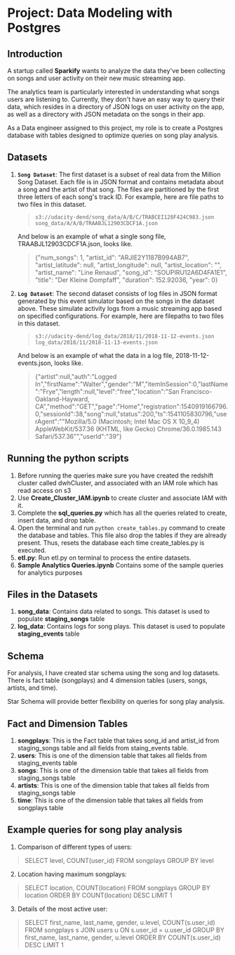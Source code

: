 # Project: Data Modeling with Postgres

## Introduction
A startup called **Sparkify** wants to analyze the data they've been collecting on songs and user activity on their new music streaming app. 

The analytics team is particularly interested in understanding what songs users are listening to. Currently, they don't have an easy way to query their data, which resides in a directory of JSON logs on user activity on the app, as well as a directory with JSON metadata on the songs in their app.

As a Data engineer assigned to this project, my role is to create a Postgres database with tables designed to optimize queries on song play analysis.

## Datasets
1. **`Song Dataset`**: The first dataset is a subset of real data from the Million Song Dataset. Each file is in JSON format and contains metadata about a song and the artist of that song. The files are partitioned by the first three letters of each song's track ID. For example, here are file paths to two files in this dataset.   
     >`s3://udacity-dend/song_data/A/B/C/TRABCEI128F424C983.json
song_data/A/A/B/TRAABJL12903CDCF1A.json`

    And below is an example of what a single song file, TRAABJL12903CDCF1A.json, looks like.
   > {"num_songs": 1, "artist_id": "ARJIE2Y1187B994AB7", "artist_latitude": null, "artist_longitude": null, "artist_location": "", "artist_name": "Line Renaud", "song_id": "SOUPIRU12A6D4FA1E1", "title": "Der Kleine Dompfaff", "duration": 152.92036, "year": 0}


2. **`Log Dataset`**: The second dataset consists of log files in JSON format generated by this event simulator based on the songs in the dataset above. These simulate activity logs from a music streaming app based on specified configurations. For example, here are filepaths to two files in this dataset.
    > `s3://udacity-dend/log_data/2018/11/2018-11-12-events.json
log_data/2018/11/2018-11-13-events.json`
    
    And below is an example of what the data in a log file, 2018-11-12-events.json, looks like.
   > {"artist":null,"auth":"Logged In","firstName":"Walter","gender":"M","itemInSession":0,"lastName":"Frye","length":null,"level":"free","location":"San Francisco-Oakland-Hayward, CA","method":"GET","page":"Home","registration":1540919166796.0,"sessionId":38,"song":null,"status":200,"ts":1541105830796,"userAgent":"\"Mozilla\/5.0 (Macintosh; Intel Mac OS X 10_9_4) AppleWebKit\/537.36 (KHTML, like Gecko) Chrome\/36.0.1985.143 Safari\/537.36\"","userId":"39"} 
   

   
   
## Running the python scripts

1. Before running the queries make sure you have created the redshift cluster called dwhCluster, and associated with an IAM role which has read access on s3
2. Use **Create_Cluster_IAM.ipynb** to create cluster and associate IAM with it.
3. Complete the **sql_queries.py** which has all the queries related to create, insert data, and drop table.
4. Open the terminal and run `python create_tables.py` command to create the database and tables. This file also drop the tables if they are already present. Thus, resets the database each time create_tables.py is executed.
5. **etl.py**: Run etl.py on terminal to process the entire datasets.
6. **Sample Analytics Queries.ipynb** Contains some of the sample queries for analytics purposes

## Files in the Datasets
1. **song_data**: Contains data related to songs. This dataset is used to populate **staging_songs** table
2. **log_data**: Contains logs for song plays. This dataset is used to populate **staging_events** table


## Schema

For analysis, I have created star schema using the song and log datasets. There is fact table (songplays) and 4 dimension tables (users, songs, artists, and time).

Star Schema will provide better flexibility on queries for song play analysis.

## Fact and Dimension Tables
1. **songplays**: This is the Fact table that takes song_id and artist_id from staging_songs table and all fields from staing_events table.
2. **users**: This is one of the dimension table that takes all fields from staging_events table
3. **songs**: This is one of the dimension table that takes all fields from staging_songs table
4. **artists**: This is one of the dimension table that takes all fields from staging_songs table
5. **time**: This is one of the dimension table that takes all fields from songplays table


## Example queries for song play analysis
1. Comparison of different types of users: 
> SELECT level, COUNT(user_id) FROM songplays GROUP BY level
2. Location having maximum songplays: 
> SELECT location, COUNT(location) FROM songplays GROUP BY location ORDER BY COUNT(location) DESC LIMIT 1
3. Details of the most active user: 
> SELECT first_name, last_name, gender, u.level, COUNT(s.user_id) FROM songplays s JOIN users u ON s.user_id = u.user_id GROUP BY first_name, last_name, gender, u.level ORDER BY COUNT(s.user_id) DESC LIMIT 1


